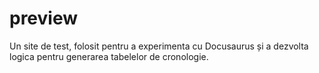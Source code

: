 # preview

Un site de test, folosit pentru a experimenta cu Docusaurus și a
dezvolta logica pentru generarea tabelelor de cronologie.

